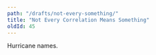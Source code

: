 ```yaml
---
path: "/drafts/not-every-something/"
title: "Not Every Correlation Means Something"
oldId: 45
---
```

Hurricane names.